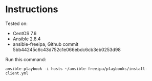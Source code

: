 # Instructions

Tested on:
- CentOS 7.6
- Ansible 2.8.4
- ansible-freeipa, Github commit 5bb44245c6c43d752c1e066ebdc6cb3eb0253d98

Run this command:

    ansible-playbook -i hosts ~/ansible-freeipa/playbooks/install-client.yml
